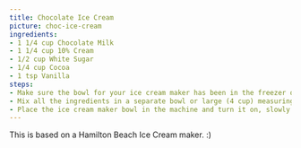 ```yaml
---
title: Chocolate Ice Cream
picture: choc-ice-cream
ingredients:
- 1 1/4 cup Chocolate Milk
- 1 1/4 cup 10% Cream
- 1/2 cup White Sugar
- 1/4 cup Cocoa
- 1 tsp Vanilla
steps:
- Make sure the bowl for your ice cream maker has been in the freezer overnight.
- Mix all the ingredients in a separate bowl or large (4 cup) measuring cup.
- Place the ice cream maker bowl in the machine and turn it on, slowly pour in your mixed ingredients and let the machine do it's thang. 
---
```


This is based on a Hamilton Beach Ice Cream maker. :)
